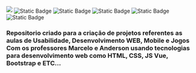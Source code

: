 <img src="https://www.usjt.br/wp-content/uploads/2022/08/Logo-SaoJudas.png">

<img align="center" margin-right=2px alt="Static Badge" src="https://img.shields.io/badge/Status-WorkingOn-green">
<img align="center" alt="Static Badge" src="https://img.shields.io/badge/Tecnologias-HTML_CSS-blue">
<img align="center" alt="Static Badge" src="https://img.shields.io/badge/Tecnologias-Javascript-blue">
<img align="center" alt="Static Badge" src="https://img.shields.io/badge/Tecnologias-Vue-blue">
<img align="center" alt="Static Badge" src="https://img.shields.io/badge/Tecnologias-Bootstrap-blue">

<h3>Repositorio criado para a criação de projetos referentes as aulas de Usabilidade, Desenvolvimento WEB, Mobile e Jogos Com os professores Marcelo e Anderson usando tecnologias para desenvolvimento web como HTML, CSS, JS Vue, Bootstrap e ETC...</h3>



